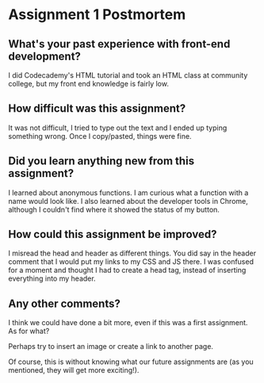 # Assignment 1 Postmortem

## What's your past experience with front-end development?

I did Codecademy's HTML tutorial and took an HTML class at community college, but my front end knowledge is fairly low.


## How difficult was this assignment?

It was not difficult, I tried to type out the text and I ended up typing something wrong.
Once I copy/pasted, things were fine.


## Did you learn anything new from this assignment?

I learned about anonymous functions. I am curious what a function with a name would look like. I also learned about
the developer tools in Chrome, although I couldn't find where it showed the status of my button.


## How could this assignment be improved?

I misread the head and header as different things. You did say in the header comment that I would put my links to my CSS and JS there.
I was confused for a moment and thought I had to create a head tag, instead of inserting everything into my header.  


## Any other comments?

I think we could have done a bit more, even if this was a first assignment. As for what?

Perhaps try to insert an image or create a link to another page.

Of course, this is without knowing what our future assignments are (as you mentioned, they will get more exciting!).